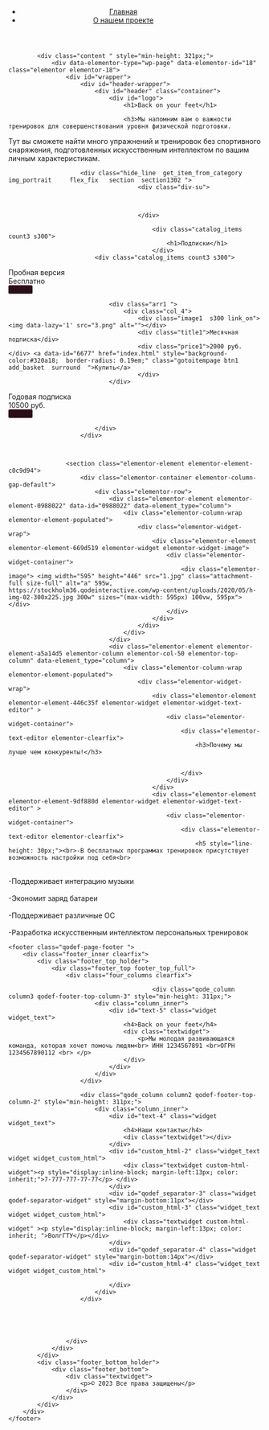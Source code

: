 <!DOCTYPE html>
<html>

<head>
	<title>Back on your feet</title>
	<link rel="stylesheet" href="css/style-1.css" media="all">
	<link rel="stylesheet" href="css/style-2.css" media="all">
	<link rel="stylesheet" href="css/style-3.css" media="all">
	<link rel="stylesheet" href="css/style-4.css" media="all"> 
		<link rel="stylesheet" href="css/nav.css" media="all"> 
	<link rel="shortcut icon" href="3.ico" type="image/x-icon">
	</head>

<body>
	<div class="wrapper">
		<div class="wrapper_inner">
			<header class="page_header scrolled_not_transparent light regular">
				<div class="header_inner clearfix">
					<div class="header_top_bottom_holder">
						<div class="header_bottom clearfix" style="padding-right:70px">
							<nav class="main_menu drop_down   right">
								<ul id="menu-main-menu" class="">
									<li id="nav-menu-item-29" class="menu-item menu-item-type-post_type menu-item-object-page  narrow"><a href="index.html" class=""><span class="menu-text">Главная</span><span class="plus"></span></a></li>
										<li id="nav-menu-item-29" class="menu-item menu-item-type-post_type menu-item-object-page  narrow"><a href="index.html" class=""><span class="menu-text">О нашем проекте</span><span class="plus"></span></a></li>
								</ul>
							</nav>
						</div>
					</div>
				</div>
			</header>
			
			<div class="content " style="min-height: 321px;">
				<div data-elementor-type="wp-page" data-elementor-id="18" class="elementor elementor-18">
					<div id="wrapper">
						<div id="header-wrapper">
							<div id="header" class="container">
								<div id="logo">
									<h1>Back on your feet</h1>
									
									<h3>Мы напомним вам о важности тренировок для совершенствования уровня физической подготовки. 
Тут вы сможете найти много упражнений и тренировок без спортивного снаряжения, подготовленных искусственным интеллектом по вашим личным характеристикам.</h3>
								</div>
							</div>
						</div>
					</div>
					

					
						<div class="hide_line  get_item_from_category   img_portrait     flex_fix   section  section1302 ">
										<div class="div-su">
										
											
										
										</div>
										
											<div class="catalog_items count3 s300">
												<h1>Подписки</h1>
											</div>
							<div class="catalog_items count3 s300">
<div class="arr1 ">
									<div class="col_4">
										<div class="image1  s300     link_on"><img data-lazy='1' src="3.png" alt=""></div>
										<div class="title1">Пробная версия </div>
										<div class="price1">Бесплатно</div> <a data-id="6679" href="index.html" style="background-color:#320a18;  border-radius: 0.19em; " class="gotoitempage btn1 add_basket  surround  ">Купить</a> </div>
								</div>
								

								
								<div class="arr1 ">
									<div class="col_4">
										<div class="image1  s300 link_on"><img data-lazy='1' src="3.png" alt=""></div>
										<div class="title1">Месячная подписка</div>
										<div class="price1">2000 руб.</div> <a data-id="6677" href="index.html" style="background-color:#320a18;  border-radius: 0.19em;" class="gotoitempage btn1 add_basket  surround  ">Купить</a> 
										</div>
								</div>
<div class="arr1 ">
									<div class="col_4">
										<div class="image1  s300     link_on"><img data-lazy='1' src="3.png" alt=""></div>
										<div class="title1">Годовая подписка</div>
										<div class="price1">10500 руб.</div> <a data-id="6689" href="index.html" style="background-color:#320a18;  border-radius: 0.19em;" class="gotoitempage btn1 add_basket  surround  ">Купить</a>
										</div>
								</div>
								
							</div>
						</div>
						
						
						
					<section class="elementor-element elementor-element-c0c9d94">
						<div class="elementor-container elementor-column-gap-default">
							<div class="elementor-row">
								<div class="elementor-element elementor-element-0988022" data-id="0988022" data-element_type="column">
									<div class="elementor-column-wrap  elementor-element-populated">
										<div class="elementor-widget-wrap">
											<div class="elementor-element elementor-element-669d519 elementor-widget elementor-widget-image">
												<div class="elementor-widget-container">
													<div class="elementor-image"> <img width="595" height="446" src="1.jpg" class="attachment-full size-full" alt="a" 595w, https://stockholm36.qodeinteractive.com/wp-content/uploads/2020/05/h-img-02-300x225.jpg 300w" sizes="(max-width: 595px) 100vw, 595px"> </div>
												</div>
											</div>
										</div>
									</div>
								</div>
								<div class="elementor-element elementor-element-a5a14d5 elementor-column elementor-col-50 elementor-top-column" data-element_type="column">
									<div class="elementor-column-wrap  elementor-element-populated">
										<div class="elementor-widget-wrap">
											<div class="elementor-element elementor-element-446c35f elementor-widget elementor-widget-text-editor" >
												<div class="elementor-widget-container">
													<div class="elementor-text-editor elementor-clearfix">
														<h3>Почему мы лучше чем конкуренты!</h3>
														
													
													</div>
												</div>
											</div>
											<div class="elementor-element elementor-element-9df880d elementor-widget elementor-widget-text-editor" >
												<div class="elementor-widget-container">
													<div class="elementor-text-editor elementor-clearfix">
														<h5 style="line-height: 30px;"><br>-В бесплатных программах тренировок присутствует возможность настройки под себя<br>
<br>-Поддерживает интеграцию музыки<br>
<br>-Экономит заряд батареи<br>
<br>-Поддерживает различные ОС<br>
<br>-Разработка искусственным интеллектом персональных тренировок<br> </h5>
													</div>
												</div>
											</div>
										</div>
									</div>
								</div>
							</div>
						</div>
					</section>
				</div>
			</div>
		</div>
	</div>

	<footer class="qodef-page-footer ">
		<div class="footer_inner clearfix">
			<div class="footer_top_holder">
				<div class="footer_top footer_top_full">
					<div class="four_columns clearfix">
					
											<div class="qode_column column3 qodef-footer-top-column-3" style="min-height: 311px;">
							<div class="column_inner">
								<div id="text-5" class="widget widget_text">
									<h4>Back on your feet</h4>
									<div class="textwidget">
										<p>Мы молодая развивающаяся команда, которая хочет помочь людям<br>	ИНН 1234567891 <br>ОГРН 1234567890112 <br> </p>
									</div>
								</div>
							</div>
						</div>
						
						<div class="qode_column column2 qodef-footer-top-column-2" style="min-height: 311px;">
							<div class="column_inner">
								<div id="text-4" class="widget widget_text">
									<h4>Наши контакты</h4>
									<div class="textwidget"></div>
								</div>
								<div id="custom_html-2" class="widget_text widget widget_custom_html">
									<div class="textwidget custom-html-widget"><p style="display:inline-block; margin-left:13px; color: inherit;">7-777-777-77-77</p> </div>
								</div>
								<div id="qodef_separator-3" class="widget qodef-separator-widget" style="margin-bottom:11px"></div>
								<div id="custom_html-3" class="widget_text widget widget_custom_html">
									<div class="textwidget custom-html-widget" ><p style="display:inline-block; margin-left:13px; color: inherit; ">ВолгГТУ</p></div>
								</div>
								<div id="qodef_separator-4" class="widget qodef-separator-widget" style="margin-bottom:14px"></div>
								<div id="custom_html-4" class="widget_text widget widget_custom_html">
									
								</div>
							</div>
						</div>
						
						
						
						

					</div>
				</div>
			</div>
			<div class="footer_bottom_holder">
				<div class="footer_bottom">
					<div class="textwidget">
						<p>© 2023 Все права защищены</p>
					</div>
				</div>
			</div>
		</div>
	</footer>
</body>
</html>
